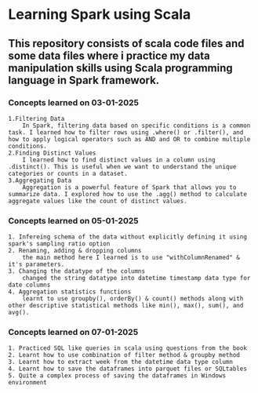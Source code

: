 # Learning Spark using Scala
## This repository consists of scala code files and some data files where i practice my data manipulation skills using Scala programming language in Spark framework.

### Concepts learned on 03-01-2025

    1.Filtering Data
        In Spark, filtering data based on specific conditions is a common task. I learned how to filter rows using .where() or .filter(), and how to apply logical operators such as AND and OR to combine multiple conditions.
    2.Finding Distinct Values
        I learned how to find distinct values in a column using .distinct(). This is useful when we want to understand the unique categories or counts in a dataset.
    3.Aggregating Data
        Aggregation is a powerful feature of Spark that allows you to summarize data. I explored how to use the .agg() method to calculate aggregate values like the count of distinct values.

### Concepts learned on 05-01-2025

    1. Infereing schema of the data without explicitly defining it using spark's sampling ratio option
    2. Renaming, adding & dropping columns
        the main method here I learned is to use "withColumnRenamed" & it's parameters.
    3. Changing the datatype of the columns
        changed the string datatype into datetime timestamp data type for date columns
    4. Aggregation statistics functions
        learnt to use groupby(), orderBy() & count() methods along with other descriptive statistical methods like min(), max(), sum(), and avg().

### Concepts learned on 07-01-2025
    1. Practiced SQL like queries in scala using questions from the book
    2. Learnt how to use combination of filter method & groupby method
    3. Learnt how to extract week from the datetime data type column
    4. Learnt how to save the dataframes into parquet files or SQLtables
    5. Quite a complex process of saving the dataframes in Windows environment